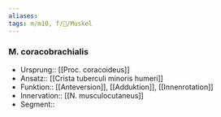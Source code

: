 ```yaml
---
aliases: 
tags: m/m10, f/🦴/Muskel
---
```

### M. coracobrachialis
- Ursprung:: [[Proc. coracoideus]]
- Ansatz:: [[Crista tuberculi minoris humeri]]
- Funktion:: [[Anteversion]], [[Adduktion]], [[Innenrotation]]
- Innervation:: [[N. musculocutaneus]]
- Segment:: 